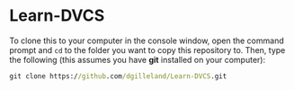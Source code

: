 # Learn-DVCS

To clone this to your computer in the console window, open the command prompt and `cd` to the folder you want to copy this repository to. Then, type the following (this assumes you have **git** installed on your computer):

```cmd
git clone https://github.com/dgilleland/Learn-DVCS.git
```
